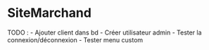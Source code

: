 # SiteMarchand

TODO : 
	- Ajouter client dans bd
	- Créer utilisateur admin
	- Tester la connexion/déconnexion
	- Tester menu custom 